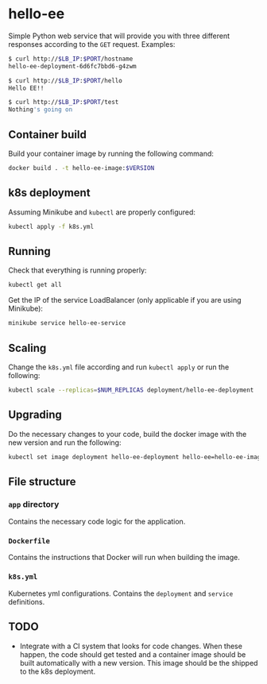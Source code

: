 # hello-ee

Simple Python web service that will provide you with three different responses according to the `GET` request. Examples:

```sh
$ curl http://$LB_IP:$PORT/hostname
hello-ee-deployment-6d6fc7bbd6-g4zwm
```

```sh
$ curl http://$LB_IP:$PORT/hello
Hello EE!!
```

```sh
$ curl http://$LB_IP:$PORT/test
Nothing's going on
```


## Container build

Build your container image by running the following command:

```sh
docker build . -t hello-ee-image:$VERSION
```

## k8s deployment

Assuming Minikube and `kubectl` are properly configured:
```sh
kubectl apply -f k8s.yml
```

## Running

Check that everything is running properly:

```sh
kubectl get all
````

Get the IP of the service LoadBalancer (only applicable if you are using Minikube):

```sh
minikube service hello-ee-service
````

## Scaling

Change the `k8s.yml` file according and run `kubectl apply` or run the following:

```sh
kubectl scale --replicas=$NUM_REPLICAS deployment/hello-ee-deployment
```

## Upgrading

Do the necessary changes to your code, build the docker image with the new version and run the following:

```sh
kubectl set image deployment hello-ee-deployment hello-ee=hello-ee-image:$NEW_VERSION
```


## File structure

### `app` directory

Contains the necessary code logic for the application.

### `Dockerfile`

Contains the instructions that Docker will run when building the image.

### `k8s.yml`

Kubernetes yml configurations. Contains the `deployment` and `service` definitions. 


## TODO

 - Integrate with a CI system that looks for code changes. When these happen, the code should get tested and a container image should be built automatically with a new version. This image should be the shipped to the k8s deployment. 

